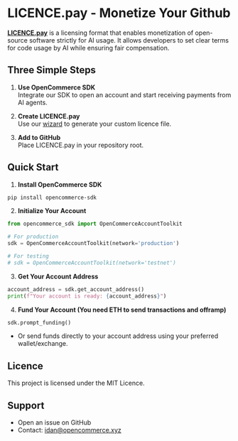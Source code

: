 # LICENCE.pay - Monetize Your Github

[**LICENCE.pay**](https://licence-pay-app.vercel.app/) is a licensing format that enables monetization of open-source software strictly for AI usage. It allows developers to set clear terms for code usage by AI while ensuring fair compensation.


## Three Simple Steps

1. **Use OpenCommerce SDK**  
   Integrate our SDK to open an account and start receiving payments from AI agents.

2. **Create LICENCE.pay**  
   Use our [wizard](https://licence-pay-app.vercel.app/) to generate your custom licence file.

3. **Add to GitHub**  
   Place LICENCE.pay in your repository root.


## Quick Start

1. **Install OpenCommerce SDK**
```bash
pip install opencommerce-sdk
```

2. **Initialize Your Account**
```python
from opencommerce_sdk import OpenCommerceAccountToolkit

# For production
sdk = OpenCommerceAccountToolkit(network='production')

# For testing
# sdk = OpenCommerceAccountToolkit(network='testnet')
```

3. **Get Your Account Address**
```python
account_address = sdk.get_account_address()
print(f"Your account is ready: {account_address}")
```

4. **Fund Your Account (You need ETH to send transactions and offramp)**
```python
sdk.prompt_funding()
```
- Or send funds directly to your account address using your preferred wallet/exchange.



## Licence

This project is licensed under the MIT Licence.


## Support

- Open an issue on GitHub
- Contact: idan@opencommerce.xyz
